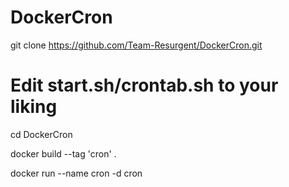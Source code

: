# DockerCron

git clone https://github.com/Team-Resurgent/DockerCron.git

# Edit start.sh/crontab.sh to your liking

cd DockerCron

docker build --tag 'cron' .

docker run --name cron -d cron
